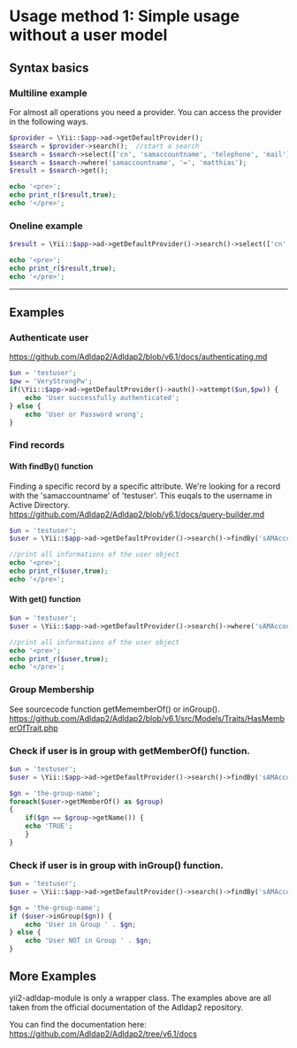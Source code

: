 # Usage method 1: Simple usage without a user model

## Syntax basics

### Multiline example
For almost all operations you need a provider. You can access the provider in the following ways.
```php
$provider = \Yii::$app->ad->getDefaultProvider();
$search = $provider->search();  //start a search
$search = $search->select(['cn', 'samaccountname', 'telephone', 'mail']); //Only query this attributes
$search = $search->where('samaccountname', '=', 'matthias');
$result = $search->get();

echo '<pre>';
echo print_r($result,true);
echo '</pre>';	
```	
### Oneline example
```php
$result = \Yii::$app->ad->getDefaultProvider()->search()->select(['cn', 'samaccountname', 'telephone', 'mail'])->where('samaccountname', '=', 'matthias')->get();

echo '<pre>';
echo print_r($result,true);
echo '</pre>';	
```

---

## Examples

### Authenticate user  
https://github.com/Adldap2/Adldap2/blob/v6.1/docs/authenticating.md
```php
$un = 'testuser';
$pw = 'VeryStrongPw';
if(\Yii::$app->ad->getDefaultProvider()->auth()->attempt($un,$pw)) {
    echo 'User successfully authenticated';
} else {
    echo 'User or Password wrong';
}
```

### Find records
#### With findBy() function
Finding a specific record by a specific attribute. We're looking for a record with the 'samaccountname' of 'testuser'. This euqals to the username in Active Directory.  
https://github.com/Adldap2/Adldap2/blob/v6.1/docs/query-builder.md
```php
$un = 'testuser';
$user = \Yii::$app->ad->getDefaultProvider()->search()->findBy('sAMAccountname', $un);

//print all informations of the user object
echo '<pre>';
echo print_r($user,true);
echo '</pre>';
```

#### With get() function
```php
$un = 'testuser';
$user = \Yii::$app->ad->getDefaultProvider()->search()->where('sAMAccountName', '=', $un)->get();

//print all informations of the user object
echo '<pre>';
echo print_r($user,true);
echo '</pre>';
```

### Group Membership  
See sourcecode function getMememberOf() or inGroup().  
https://github.com/Adldap2/Adldap2/blob/v6.1/src/Models/Traits/HasMemberOfTrait.php

### Check if user is in group with getMemberOf() function.
```php
$un = 'testuser';
$user = \Yii::$app->ad->getDefaultProvider()->search()->findBy('sAMAccountname', $un);

$gn = 'the-group-name';
foreach($user->getMemberOf() as $group)
{
    if($gn == $group->getName()) {
	echo 'TRUE';
    }
}
```
### Check if user is in group with inGroup() function.
```php
$un = 'testuser';
$user = \Yii::$app->ad->getDefaultProvider()->search()->findBy('sAMAccountname', $un);

$gn = 'the-group-name';
if ($user->inGroup($gn)) {
    echo 'User in Group ' . $gn;
} else {
    echo 'User NOT in Group ' . $gn;
}
```

## More Examples
yii2-adldap-module is only a wrapper class. The examples above are all taken from the official documentation of the Adldap2 repository.

You can find the documentation here: https://github.com/Adldap2/Adldap2/tree/v6.1/docs
